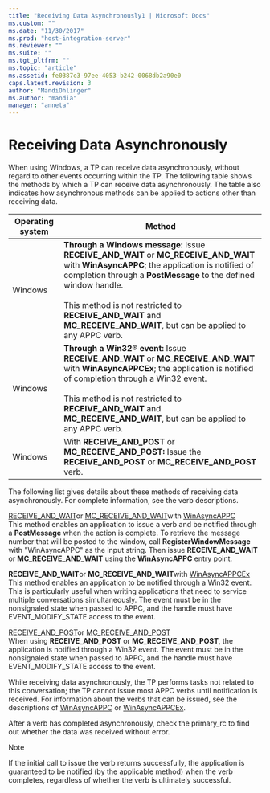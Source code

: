 ```yaml
---
title: "Receiving Data Asynchronously1 | Microsoft Docs"
ms.custom: ""
ms.date: "11/30/2017"
ms.prod: "host-integration-server"
ms.reviewer: ""
ms.suite: ""
ms.tgt_pltfrm: ""
ms.topic: "article"
ms.assetid: fe0387e3-97ee-4053-b242-0068db2a90e0
caps.latest.revision: 3
author: "MandiOhlinger"
ms.author: "mandia"
manager: "anneta"
---
```

# Receiving Data Asynchronously
When using Windows, a TP can receive data asynchronously, without regard to other events occurring within the TP. The following table shows the methods by which a TP can receive data asynchronously. The table also indicates how asynchronous methods can be applied to actions other than receiving data.  
  
|Operating system|Method|  
|----------------------|------------|  
|Windows|**Through a Windows message:** Issue **RECEIVE_AND_WAIT** or **MC_RECEIVE_AND_WAIT** with **WinAsyncAPPC**; the application is notified of completion through a **PostMessage** to the defined window handle.<br /><br /> This method is not restricted to **RECEIVE_AND_WAIT** and **MC_RECEIVE_AND_WAIT**, but can be applied to any APPC verb.|  
|Windows|**Through a Win32**® **event:** Issue **RECEIVE_AND_WAIT** or **MC_RECEIVE_AND_WAIT** with **WinAsyncAPPCEx**; the application is notified of completion through a Win32 event.<br /><br /> This method is not restricted to **RECEIVE_AND_WAIT** and **MC_RECEIVE_AND_WAIT**, but can be applied to any APPC verb.|  
|Windows|With **RECEIVE_AND_POST** or **MC_RECEIVE_AND_POST:** Issue the **RECEIVE_AND_POST** or **MC_RECEIVE_AND_POST** verb.|  
  
 The following list gives details about these methods of receiving data asynchronously. For complete information, see the verb descriptions.  
  
 [RECEIVE_AND_WAIT](../HIS2010/receive-and-wait1.md)or [MC_RECEIVE_AND_WAIT](../HIS2010/mc-receive-and-wait1.md)with [WinAsyncAPPC](../HIS2010/winasyncappc2.md)  
 This method enables an application to issue a verb and be notified through a **PostMessage** when the action is complete. To retrieve the message number that will be posted to the window, call **RegisterWindowMessage** with "WinAsyncAPPC" as the input string. Then issue **RECEIVE_AND_WAIT** or **MC_RECEIVE_AND_WAIT** using the **WinAsyncAPPC** entry point.  
  
 **RECEIVE_AND_WAIT**or **MC_RECEIVE_AND_WAIT**with [WinAsyncAPPCEx](../HIS2010/winasyncappcex2.md)  
 This method enables an application to be notified through a Win32 event. This is particularly useful when writing applications that need to service multiple conversations simultaneously. The event must be in the nonsignaled state when passed to APPC, and the handle must have EVENT_MODIFY_STATE access to the event.  
  
 [RECEIVE_AND_POST](../HIS2010/receive-and-post2.md)or [MC_RECEIVE_AND_POST](../HIS2010/mc-receive-and-post1.md)  
 When using **RECEIVE_AND_POST** or **MC_RECEIVE_AND_POST**, the application is notified through a Win32 event. The event must be in the nonsignaled state when passed to APPC, and the handle must have EVENT_MODIFY_STATE access to the event.  
  
 While receiving data asynchronously, the TP performs tasks not related to this conversation; the TP cannot issue most APPC verbs until notification is received. For information about the verbs that can be issued, see the descriptions of [WinAsyncAPPC](../HIS2010/winasyncappc2.md) or [WinAsyncAPPCEx](../HIS2010/winasyncappcex2.md).  
  
 After a verb has completed asynchronously, check the primary_rc to find out whether the data was received without error.  
  
> [!NOTE]
>  If the initial call to issue the verb returns successfully, the application is guaranteed to be notified (by the applicable method) when the verb completes, regardless of whether the verb is ultimately successful.